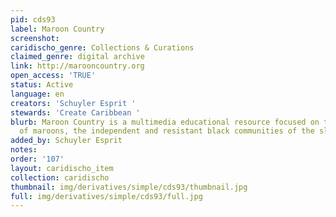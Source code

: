 ```yaml
---
pid: cds93
label: Maroon Country
screenshot: 
caridischo_genre: Collections & Curations
claimed_genre: digital archive
link: http://marooncountry.org
open_access: 'TRUE'
status: Active
language: en
creators: 'Schuyler Esprit '
stewards: 'Create Caribbean '
blurb: Maroon Country is a multimedia educational resource focused on the history
  of maroons, the independent and resistant black communities of the slavery-era Caribbean.
added_by: Schuyler Esprit
notes: 
order: '107'
layout: caridischo_item
collection: caridischo
thumbnail: img/derivatives/simple/cds93/thumbnail.jpg
full: img/derivatives/simple/cds93/full.jpg
---
```

